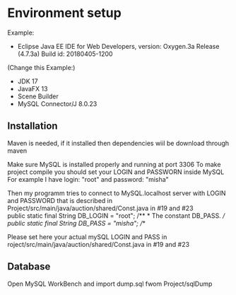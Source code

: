 # Environment setup

Example:

* Eclipse Java EE IDE for Web Developers, version: Oxygen.3a Release (4.7.3a) Build id: 20180405-1200

(Change this Example:)

* JDK 17
* JavaFX 13
* Scene Builder
* MySQL Connector/J 8.0.23

## Installation
Maven is needed, if it installed then dependencies wiil be download through maven 

Make sure MySQL is installed properly and running at port 3306
To make project compile you should set your LOGIN and PASSWORN inside MySQL
For example I have login: "root" and password: "misha"

Then my programm tries to connect to MySQL.localhost server with LOGIN and PASSWORD that is described in Project/src/main/java/auction/shared/Const.java in #19 and #23         
        public static final String DB_LOGIN = "root";
        /**
         * The constant DB_PASS.
         */
        public static final String DB_PASS = "misha";
        /**

Please set here your actual mySQL LOGIN and PASS in roject/src/main/java/auction/shared/Const.java in #19 and #23

## Database
Open MySQL WorkBench and import dump.sql fwom Project/sqlDump